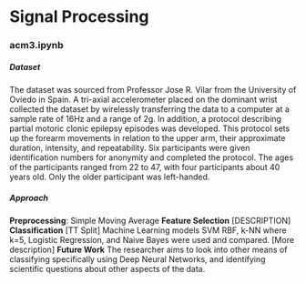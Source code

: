 # **Signal Processing**

### acm3.ipynb
##### **Dataset**
The dataset was sourced from Professor Jose R. Vilar from the University of Oviedo in Spain. A tri-axial accelerometer placed on the dominant wrist collected the dataset by wirelessly transferring the data to a computer at a sample rate of 16Hz and a range of 2g. In addition, a protocol describing partial motoric clonic epilepsy episodes was developed. This protocol sets up the forearm movements in relation to the upper arm, their approximate duration, intensity, and repeatability. Six participants were given identification numbers for anonymity and completed the protocol. The ages of the participants ranged from 22 to 47, with four participants about 40 years old. Only the older participant was left-handed.


##### **Approach**
**Preprocessing**: Simple Moving Average
**Feature Selection**
[DESCRIPTION]
**Classification**
[TT Split]
Machine Learning models SVM RBF, k-NN where k=5, Logistic Regression, and Naive Bayes were used and compared. 
[More description]
**Future Work**
The researcher aims to look into other means of classifying specifically using Deep Neural Networks, and identifying scientific questions about other aspects of the data.
